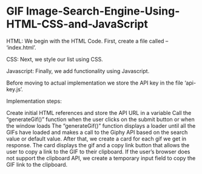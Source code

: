 # GIF Image-Search-Engine-Using-HTML-CSS-and-JavaScript

HTML:
We begin with the HTML Code. First, create a file called – ‘index.html’.

CSS:
Next, we style our list using CSS.

Javascript:
Finally, we add functionality using Javascript. 

Before moving to actual implementation we store the API key in the file ‘api-key.js’.

Implementation steps:

Create initial HTML references and store the API URL in a variable
Call the “generateGif()” function when the user clicks on the submit button or when the window loads
The “generateGif()” function displays a loader until all the GIFs have loaded and makes a call to the Giphy API based on the search value or default value.
After that, we create a card for each gif we get in response. The card displays the gif and a copy link button that allows the user to copy a link to the GIF to their clipboard.
If the user’s browser does not support the clipboard API, we create a temporary input field to copy the GIF link to the clipboard.
